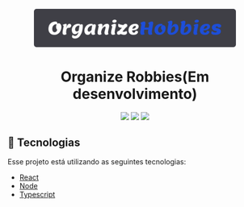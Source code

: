  <p align='center'><img width='400' src="./.github/logo.png"/></p>

 <h1 align="center">Organize Robbies(Em desenvolvimento)</h1>

 <p align='center'>
<img src="https://img.shields.io/github/repo-size/Savio-Anjos/Organize-Robbies?color=3B82F6">
<img src="https://img.shields.io/github/languages/count/Savio-Anjos/Organize-Robbies?color=3B82F6">
<img src="https://img.shields.io/github/last-commit/Savio-Anjos/Organize-Robbies?color=3B82F6">
</p>

## 🚀 Tecnologias
Esse projeto está utilizando as seguintes tecnologias:
 

- [React](https://pt-br.reactjs.org/)
- [Node](https://nodejs.org/en/)
- [Typescript](https://www.typescriptlang.org/)


 
